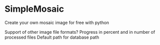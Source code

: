 # SimpleMosaic

Create your own mosaic image for free with python


Support of other image file formats?
Progress in percent and in number of processed files
Default path for database path